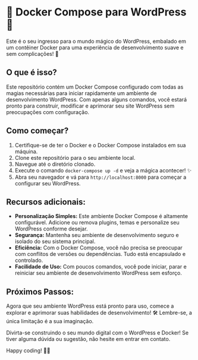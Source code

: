 # 🚀 Docker Compose para WordPress 🌟

Este é o seu ingresso para o mundo mágico do WordPress, embalado em um contêiner Docker para uma experiência de desenvolvimento suave e sem complicações! 🎉

## O que é isso?

Este repositório contém um Docker Compose configurado com todas as magias necessárias para iniciar rapidamente um ambiente de desenvolvimento WordPress. Com apenas alguns comandos, você estará pronto para construir, modificar e aprimorar seu site WordPress sem preocupações com configuração.

## Como começar?

1. Certifique-se de ter o Docker e o Docker Compose instalados em sua máquina.
2. Clone este repositório para o seu ambiente local.
3. Navegue até o diretório clonado.
4. Execute o comando `docker-compose up -d` e veja a mágica acontecer! ✨
5. Abra seu navegador e vá para `http://localhost:8000` para começar a configurar seu WordPress.

## Recursos adicionais:

- **Personalização Simples:** Este ambiente Docker Compose é altamente configurável. Adicione ou remova plugins, temas e personalize seu WordPress conforme desejar.
- **Segurança:** Mantenha seu ambiente de desenvolvimento seguro e isolado do seu sistema principal.
- **Eficiência:** Com o Docker Compose, você não precisa se preocupar com conflitos de versões ou dependências. Tudo está encapsulado e controlado.
- **Facilidade de Uso:** Com poucos comandos, você pode iniciar, parar e reiniciar seu ambiente de desenvolvimento WordPress sem esforço.

## Próximos Passos:

Agora que seu ambiente WordPress está pronto para uso, comece a explorar e aprimorar suas habilidades de desenvolvimento! 🛠️ Lembre-se, a única limitação é a sua imaginação.

Divirta-se construindo o seu mundo digital com o WordPress e Docker! Se tiver alguma dúvida ou sugestão, não hesite em entrar em contato.

Happy coding! 🎨✨
